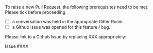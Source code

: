 To raise a new Pull Request, the following prerequisites need to be met. Please tick before proceeding:

- [ ] a conversation was held in the appropriate Gitter Room.
- [ ] a Github Issue was opened for this feature / bug.

Please link to a Github Issue by replacing XXX appropriately:

Issue #XXX
